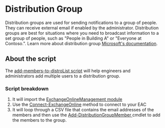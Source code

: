 # Distribution Group
Distribution groups are used for sending notifications to a group of people. They can receive external email if enabled by the administrator.
Distribution groups are best for situations where you need to broadcast information to a set group of people, such as "People in Building A" or "Everyone at Contoso.". Learn more about distribution group [Microsoft's documentation](https://learn.microsoft.com/en-us/microsoft-365/admin/create-groups/compare-groups?view=o365-worldwide#distribution-groups).

## About the script
The [add-members-to-distroList script](add-members-to-distroList.ps1) will help engineers and administrators add multiple users to a distribution group. 

### Script breakdown
1. It will import the [ExchangeOnlineManagement module](https://learn.microsoft.com/en-us/powershell/exchange/exchange-online-powershell-v2?view=exchange-ps)
2. Use the [Connect-ExchangeOnline](https://learn.microsoft.com/en-us/powershell/module/exchange/connect-exchangeonline?view=exchange-ps) method to connect to your EAC
3. It will loop through a CSV file that contains the email addresses of the members and then use the [Add-DistributionGroupMember ](https://learn.microsoft.com/en-us/powershell/module/exchange/add-distributiongroupmember?view=exchange-ps) cmdlet to add the members to the group.

